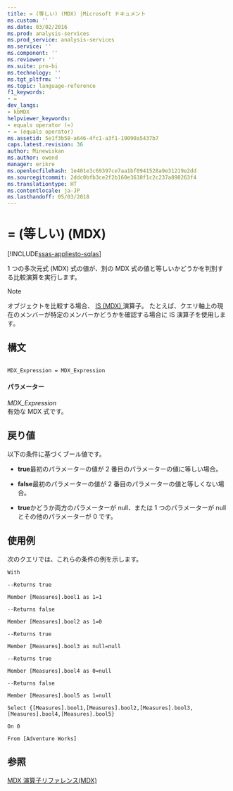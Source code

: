 ```yaml
---
title: = (等しい) (MDX) |Microsoft ドキュメント
ms.custom: ''
ms.date: 03/02/2016
ms.prod: analysis-services
ms.prod_service: analysis-services
ms.service: ''
ms.component: ''
ms.reviewer: ''
ms.suite: pro-bi
ms.technology: ''
ms.tgt_pltfrm: ''
ms.topic: language-reference
f1_keywords:
- =
dev_langs:
- kbMDX
helpviewer_keywords:
- equals operator (=)
- = (equals operator)
ms.assetid: 5e1f3b58-a646-4fc1-a3f1-19090a5437b7
caps.latest.revision: 36
author: Minewiskan
ms.author: owend
manager: erikre
ms.openlocfilehash: 1e401e3c69397ce7aa1bf0941528a9e31219e2dd
ms.sourcegitcommit: 2ddc0bfb3ce2f2b160e3638f1c2c237a898263f4
ms.translationtype: HT
ms.contentlocale: ja-JP
ms.lasthandoff: 05/03/2018
---
```

# <a name="-equal-to-mdx"></a>= (等しい) (MDX)
[!INCLUDE[ssas-appliesto-sqlas](../includes/ssas-appliesto-sqlas.md)]

  1 つの多次元式 (MDX) 式の値が、別の MDX 式の値と等しいかどうかを判別する比較演算を実行します。  
  
> [!NOTE]  
>  オブジェクトを比較する場合、 [IS &#40;MDX&#41; ](../mdx/is-mdx.md)演算子。 たとえば、クエリ軸上の現在のメンバーが特定のメンバーかどうかを確認する場合に IS 演算子を使用します。  
  
## <a name="syntax"></a>構文  
  
```  
  
MDX_Expression = MDX_Expression   
```  
  
#### <a name="parameters"></a>パラメーター  
 *MDX_Expression*  
 有効な MDX 式です。  
  
## <a name="return-value"></a>戻り値  
 以下の条件に基づくブール値です。  
  
-   **true**最初のパラメーターの値が 2 番目のパラメーターの値に等しい場合。  
  
-   **false**最初のパラメーターの値が 2 番目のパラメーターの値と等しくない場合。  
  
-   **true**かどうか両方のパラメーターが null、または 1 つのパラメーターが null とその他のパラメーターが 0 です。  
  
## <a name="examples"></a>使用例  
 次のクエリでは、これらの条件の例を示します。  
  
 `With`  
  
 `--Returns true`  
  
 `Member [Measures].bool1 as 1=1`  
  
 `--Returns false`  
  
 `Member [Measures].bool2 as 1=0`  
  
 `--Returns true`  
  
 `Member [Measures].bool3 as null=null`  
  
 `--Returns true`  
  
 `Member [Measures].bool4 as 0=null`  
  
 `--Returns false`  
  
 `Member [Measures].bool5 as 1=null`  
  
 `Select {[Measures].bool1,[Measures].bool2,[Measures].bool3,[Measures].bool4,[Measures].bool5}`  
  
 `On 0`  
  
 `From [Adventure Works]`  
  
## <a name="see-also"></a>参照  
 [MDX 演算子リファレンス&#40;MDX&#41;](../mdx/mdx-operator-reference-mdx.md)  
  
  
